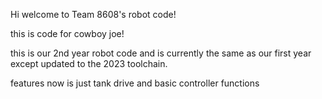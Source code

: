 Hi welcome to Team 8608's robot code!

this is code for cowboy joe!

this is our 2nd year robot code and is currently the same as our first year except updated to the 2023 toolchain. 

features now is just tank drive and basic controller functions
